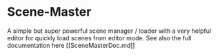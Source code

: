 # Scene-Master
A simple but super powerful scene manager / loader with a very helpful editor for quickly load scenes from editor mode.
See also the full documentation here [[SceneMasterDoc.md]]
